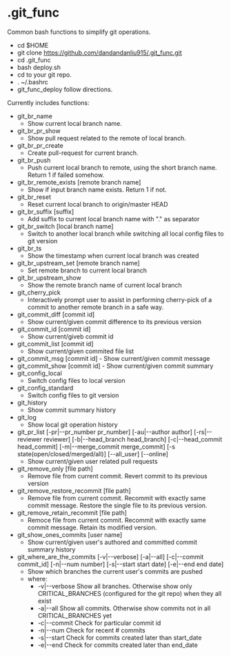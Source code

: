 # .git_func
Common bash functions to simplify git operations.
- cd $HOME
- git clone https://github.com/dandandanliu915/.git_func.git
- cd .git_func
- bash deploy.sh
- cd to your git repo. 
- . ~/.bashrc
- git_func_deploy follow directions.


Currently includes functions: 
- git_br_name 
	- Show current local branch name.
- git_br_pr_show
	- Show pull request related to the remote of local branch.
- git_br_pr_create 
	- Create pull-request for current branch.
- git_br_push
	- Push current local branch to remote, using the short branch name. Return 1 if failed somehow.
- git_br_remote_exists [remote branch name] 
	- Show if input branch name exists. Return 1 if not.
- git_br_reset
	- Reset current local branch to origin/master HEAD
- git_br_suffix [suffix]
	- Add suffix to current local branch name with "." as separator
- git_br_switch [local branch name]
	- Switch to another local branch while switching all local config files to git version
- git_br_ts
	- Show the timestamp when current local branch was created
- git_br_upstream_set [remote branch name]
	- Set remote branch to current local branch 
- git_br_upstream_show
	- Show the remote branch name of current local branch
- git_cherry_pick
	- Interactively prompt user to assist in performing cherry-pick of a commit to another remote branch in a safe way.
- git_commit_diff [commit id]
	- Show current/given commit difference to its previous version
- git_commit_id [commit id]
	- Show current/giveb commit id
- git_commit_list [commit id]
	- Show current/given commited file list
- git_commit_msg [commit id]
        - Show current/given commit message
- git_commit_show [commit id]
        - Show current/given commit summary
- git_config_local
	- Switch config files to local version
- git_config_standard
	- Switch config files to git version
- git_history
	- Show commit summary history
- git_log
	- Show local git operation history
- git_pr_list [-pr|--pr_number pr_number] [-au|--author author] [-rs|--reviewer reviewer] [-b|--head_branch head_branch] [-c|--head_commit head_commit] [-m|--merge_commit merge_commit] [-s state(open/closed/merged/all)] [--all_user] [--online]
	- Show current/given user related pull requests
- git_remove_only [file path]
	- Remove file from current commit. Revert commit to its previous version
- git_remove_restore_recommit [file path]
	- Remove file from current commit. Recommit with exactly same commit message. Restore the single file to its previous version.
- git_remove_retain_recommit [file path]
	- Remoce file from current commit. Recommit with exactly same commit message. Retain its modified version.
- git_show_ones_commits [user name]
	- Show current/given user's authored and committed commit summary history
- git_where_are_the_commits [-v|--verbose] [-a|--all] [-c|--commit commit_id] [-n|--num number] [-s|--start start date] [-e|--end end date]
	- Show which branches the current user's commits are pushed
	- where:
		- -v|--verbose	Show all branches. Otherwise show only CRITICAL_BRANCHES (configured for the git repo) when they all exist
		- -a|--all	Show all commits. Otherwise show commits not in all CRITICAL_BRANCHES yet
		- -c|--commit	Check for particular commit id
		- -n|--num	Check for recent # commits
		- -s|--start	Check for commits created later than start_date
		- -e|--end	Check for commits created later than end_date
